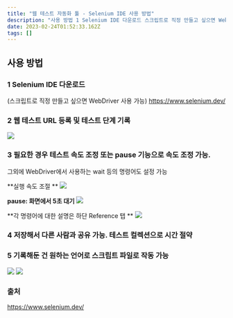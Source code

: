 ```yaml
---
title: "웹 테스트 자동화 툴 - Selenium IDE 사용 방법"
description: "사용 방법 1 Selenium IDE 다운로드 스크립트로 직정 만들고 싶으면 WebDriver 사용 가능 httpswww.selenium.dev  2 웹 테스트 URL 등록 및 테스트 단계 기록  3 필요한 경우 테스트 속도 조정 또는 pause 기능으로 속"
date: 2023-02-24T01:52:33.162Z
tags: []
---
```

## 사용 방법 
### 1 Selenium IDE 다운로드 
(스크립트로 직정 만들고 싶으면 WebDriver 사용 가능)
https://www.selenium.dev/

### 2 웹 테스트 URL 등록 및 테스트 단계 기록 
![](/velogimages/fbdeef1e-56c4-4d95-8d44-d50768655bb5-image.png)

### 3 필요한 경우 테스트 속도 조정 또는 pause 기능으로 속도 조정 가능. 
그외에 WebDriver에서 사용하는 wait 등의 명령어도 설정 가능

**실행 속도 조절 **
![](/velogimages/467ec9ca-3866-40ac-a1c4-bce534534da0-image.png)

**pause: 화면에서 5초 대기**
![](/velogimages/c372021c-a0b3-4572-ba3a-a2e15ff5317a-image.png)

**각 명령어에 대한 설명은 하단 Reference 탭 **
![](/velogimages/55e8b3ed-a9ff-4b78-b348-7e4dfd7702c6-image.png)


### 4 저장해서 다른 사람과 공유 가능. 테스트 컬렉션으로 시간 절약

### 5 기록해둔 건 원하는 언어로 스크립트 파일로 작동 가능
![](/velogimages/35533897-55ba-4e73-a5ad-c9bb98c0db15-image.png)
![](/velogimages/1e3b5677-be43-4af7-ac90-61265f31e0c1-image.png)

### 출처
https://www.selenium.dev/


